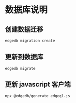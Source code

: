 

# 数据库说明


## 创建数据迁移

```bash
edgedb migration create
```

## 更新到数据库

```
edgedb migrate
```

## 更新 javascript 客户端

```
npx @edgedb/generate edgeql-js
```

